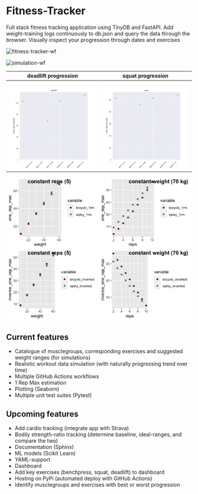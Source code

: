 # Fitness-Tracker

Full stack fitness tracking application using TinyDB and FastAPI.
Add weight-training logs continuously to db.json and query the data through the browser.
Visually inspect your progression through dates and exercises

![fitness-tracker-wf](https://github.com/TheNewThinkTank/Fitness-Tracker/actions/workflows/fitness-tracker-wf.yml/badge.svg)

![simulation-wf](https://github.com/TheNewThinkTank/Fitness-Tracker/actions/workflows/simulation-wf.yml/badge.svg)

<!-- ![fitted_data_legpress](img/fitted_data_legpress.png) -->

|                 deadlift progression                  |                squat progression                |
| :---------------------------------------------------: | :---------------------------------------------: |
| ![fitted_data_deadlift](img/fitted_data_deadlift.png) | ![fitted_data_squat](img/fitted_data_squat.png) |

![1repmax_comparrisons_Rplot](img/1repmax_comparrisons_Rplot.png)

<!-- ![fitted_data](img/fitted_data.png)

![workout_2021-12-11](img/workout_2021-12-11.png)
Above: selected exercises (sets vs reps, with weight resistance shown in the legend)<br>for leg workout on 2021-12-11 -->

## Current features

- Catalogue of musclegroups, corresponding exercises and suggested weight ranges (for simulations)
- Realistic workout data simulation (with naturally progressing trend over time)
- Multiple GitHub Actions workflows
- 1 Rep Max estimation
- Plotting (Seaborn)
- Multiple unit test suites (Pytest)

## Upcoming features

- Add cardio tracking (integrate app with Strava)
- Bodily strength-ratio tracking (determine baseline, ideal-ranges, and compare the two)
- Documentation (Sphinx)
- ML models (Scikit Learn)
- YAML-support
- Dashboard
- Add key exercises (benchpress, squat, deadlift) to dashboard
- Hosting on PyPi (automated deploy with GitHub Actions)
- Identify musclegroups and exercises with best or worst progression
